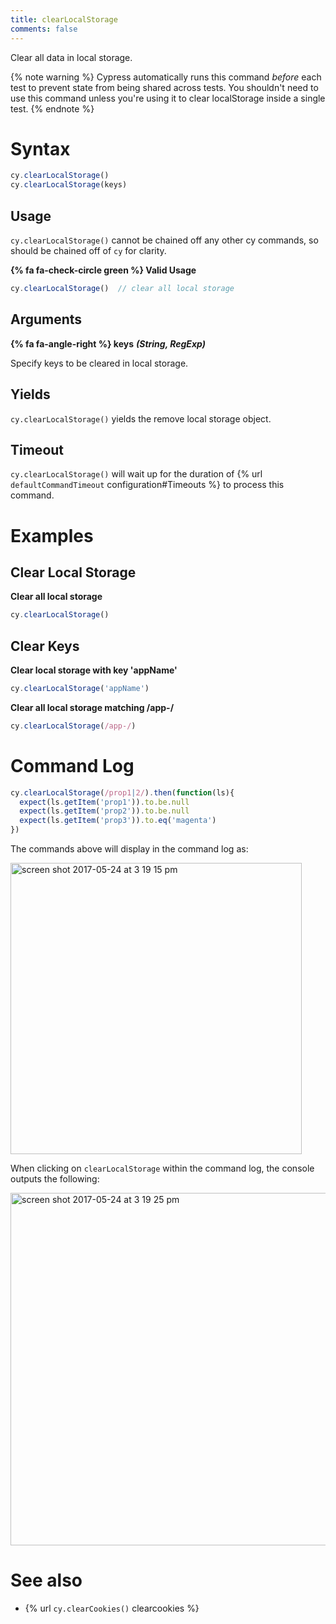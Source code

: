 ```yaml
---
title: clearLocalStorage
comments: false
---
```


Clear all data in local storage.

{% note warning %}
Cypress automatically runs this command *before* each test to prevent state from being shared across tests. You shouldn't need to use this command unless you're using it to clear localStorage inside a single test.
{% endnote %}

# Syntax

```javascript
cy.clearLocalStorage()
cy.clearLocalStorage(keys)
```

## Usage

`cy.clearLocalStorage()` cannot be chained off any other cy commands, so should be chained off of `cy` for clarity.

**{% fa fa-check-circle green %} Valid Usage**

```javascript
cy.clearLocalStorage()  // clear all local storage
```

## Arguments

**{% fa fa-angle-right %} keys** ***(String, RegExp)***

Specify keys to be cleared in local storage.

## Yields

`cy.clearLocalStorage()` yields the remove local storage object.

## Timeout

`cy.clearLocalStorage()` will wait up for the duration of {% url `defaultCommandTimeout` configuration#Timeouts %} to process this command.

# Examples

## Clear Local Storage

**Clear all local storage**

```javascript
cy.clearLocalStorage()
```

## Clear Keys

**Clear local storage with key 'appName'**

```javascript
cy.clearLocalStorage('appName')
```

**Clear all local storage matching /app-/**

```javascript
cy.clearLocalStorage(/app-/)
```

# Command Log

```javascript
cy.clearLocalStorage(/prop1|2/).then(function(ls){
  expect(ls.getItem('prop1')).to.be.null
  expect(ls.getItem('prop2')).to.be.null
  expect(ls.getItem('prop3')).to.eq('magenta')
})
```

The commands above will display in the command log as:

<img width="466" alt="screen shot 2017-05-24 at 3 19 15 pm" src="https://cloud.githubusercontent.com/assets/1271364/26421551/738be792-4094-11e7-9100-14937a369c7c.png">

When clicking on `clearLocalStorage` within the command log, the console outputs the following:

<img width="564" alt="screen shot 2017-05-24 at 3 19 25 pm" src="https://cloud.githubusercontent.com/assets/1271364/26421552/73b17ac0-4094-11e7-8a13-b59bc9613613.png">

# See also

- {% url `cy.clearCookies()` clearcookies %}
